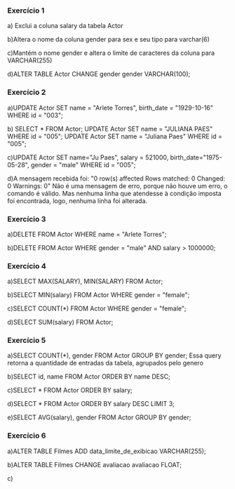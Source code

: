### Exercício 1
a) Exclui a coluna salary da tabela Actor

b)Altera o nome da coluna gender para sex e seu tipo para varchar(6)

c)Mantém o nome gender e altera o limite de caracteres da coluna para VARCHAR(255)

d)ALTER TABLE Actor CHANGE gender gender VARCHAR(100);

### Exercício 2
a)UPDATE Actor SET name = "Arlete Torres", birth_date = "1929-10-16" WHERE id = "003";

b)
SELECT * FROM Actor;
UPDATE Actor SET name = "JULIANA PAES" WHERE id = "005";
UPDATE Actor SET name = "Juliana Paes" WHERE id = "005";

c)UPDATE Actor
SET name="Ju Paes", salary = 521000, birth_date="1975-05-28", gender = "male" 
WHERE id = "005";

d)A mensagem recebida foi: "0 row(s) affected Rows matched: 0  Changed: 0  Warnings: 0"
Não é uma mensagem de erro, porque não houve um erro, o comando é válido. Mas nenhuma linha que atendesse à condição imposta foi encontrada, logo, nenhuma linha foi alterada.

### Exercício 3
a)DELETE FROM Actor WHERE name = "Arlete Torres";

b)DELETE FROM Actor WHERE gender = "male" AND salary > 1000000;

### Exercício 4
a)SELECT MAX(SALARY), MIN(SALARY) FROM  Actor; 

b)SELECT MIN(salary) FROM Actor WHERE gender = "female";

c)SELECT COUNT(*) FROM Actor WHERE gender = "female";

d)SELECT SUM(salary) FROM Actor;

### Exercício 5

a)SELECT COUNT(*), gender FROM Actor GROUP BY gender;
Essa query retorna a quantidade de entradas da tabela, agrupados pelo genero

b)SELECT id, name FROM Actor ORDER BY name DESC;

c)SELECT * FROM Actor ORDER BY salary;

d)SELECT * FROM Actor ORDER BY salary DESC LIMIT 3;

e)SELECT AVG(salary), gender FROM Actor GROUP BY gender;

### Exercício 6

a)ALTER TABLE Filmes ADD data_limite_de_exibicao VARCHAR(255);

b)ALTER TABLE Filmes CHANGE avaliacao avaliacao FLOAT;

c)